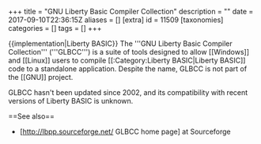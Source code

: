 +++
title = "GNU Liberty Basic Compiler Collection"
description = ""
date = 2017-09-10T22:36:15Z
aliases = []
[extra]
id = 11509
[taxonomies]
categories = []
tags = []
+++

{{implementation|Liberty BASIC}}
The '''GNU Liberty Basic Compiler Collection''' ('''GLBCC''') is a suite of tools designed to allow [[Windows]] and [[Linux]] users to compile [[:Category:Liberty BASIC|Liberty BASIC]] code to a standalone application. Despite the name, GLBCC is not part of the [[GNU]] project.

GLBCC hasn't been updated since 2002, and its compatibility with recent versions of Liberty BASIC is unknown.

==See also==
* [http://lbpp.sourceforge.net/ GLBCC home page] at Sourceforge
